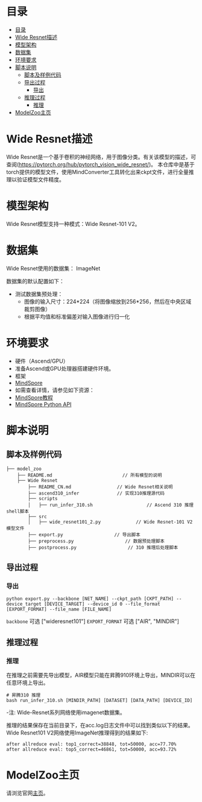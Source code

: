 # 目录

<!-- TOC -->

- [目录](#目录)
- [Wide Resnet描述](#resnet描述)
- [模型架构](#模型架构)
- [数据集](#数据集)
- [环境要求](#环境要求)
- [脚本说明](#脚本说明)
    - [脚本及样例代码](#脚本及样例代码)
    - [导出过程](#导出过程)
        - [导出](#导出)
    - [推理过程](#推理过程)
        - [推理](#推理)
- [ModelZoo主页](#modelzoo主页)

<!-- /TOC -->

# Wide Resnet描述

Wide Resnet是一个基于卷积的神经网络，用于图像分类。有关该模型的描述，可查阅(https://pytorch.org/hub/pytorch_vision_wide_resnet/)。
本仓库中是基于torch提供的模型文件，使用MindConverter工具转化出来ckpt文件，进行全量推理以验证模型文件精度。

# 模型架构

Wide Resnet模型支持一种模式：Wide Resnet-101 V2。

# 数据集

Wide Resnet使用的数据集： ImageNet

数据集的默认配置如下：

- 测试数据集预处理：
    - 图像的输入尺寸：224\*224（将图像缩放到256\*256，然后在中央区域裁剪图像）
    - 根据平均值和标准偏差对输入图像进行归一化

# 环境要求

- 硬件（Ascend/GPU）
- 准备Ascend或GPU处理器搭建硬件环境。
- 框架
- [MindSpore](https://www.mindspore.cn/install)
- 如需查看详情，请参见如下资源：
- [MindSpore教程](https://www.mindspore.cn/tutorials/zh-CN/r1.9/index.html)
- [MindSpore Python API](https://www.mindspore.cn/docs/zh-CN/r1.9/index.html)

# 脚本说明

## 脚本及样例代码

```shell
├── model_zoo
    ├── README.md                          // 所有模型的说明
    ├── Wide Resnet
        ├── README_CN.md                 // Wide Resnet相关说明
        ├── ascend310_infer              // 实现310推理源代码
        ├── scripts
        │   ├── run_infer_310.sh                    // Ascend 310 推理shell脚本
        ├── src
        │   ├── wide_resnet101_2.py             // Wide Resnet-101 V2模型文件
        ├── export.py                   // 导出脚本
        ├── preprocess.py                   // 数据预处理脚本
        ├── postprocess.py                   // 310 推理后处理脚本
```

## 导出过程

### 导出

```shell
python export.py --backbone [NET_NAME] --ckpt_path [CKPT_PATH] --device_target [DEVICE_TARGET] --device_id 0 --file_format [EXPORT_FORMAT] --file_name [FILE_NAME]
```

`backbone` 可选 ["wideresnet101"]
`EXPORT_FORMAT` 可选 ["AIR", "MINDIR"]

## 推理过程

### 推理

在推理之前需要先导出模型，AIR模型只能在昇腾910环境上导出，MINDIR可以在任意环境上导出。

```shell
# 昇腾310 推理
bash run_infer_310.sh [MINDIR_PATH] [DATASET] [DATA_PATH] [DEVICE_ID]
```

-注: Wide-Resnet系列网络使用imagenet数据集。

推理的结果保存在当前目录下，在acc.log日志文件中可以找到类似以下的结果。
Wide Resnet101 V2网络使用ImageNet推理得到的结果如下:

  ```log
  after allreduce eval: top1_correct=38848, tot=50000, acc=77.70%
  after allreduce eval: top5_correct=46861, tot=50000, acc=93.72%
  ```

# ModelZoo主页

 请浏览官网[主页](https://gitee.com/mindspore/models)。
